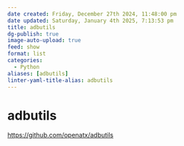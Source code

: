```yaml
---
date created: Friday, December 27th 2024, 11:48:00 pm
date updated: Saturday, January 4th 2025, 7:13:53 pm
title: adbutils
dg-publish: true
image-auto-upload: true
feed: show
format: list
categories:
  - Python
aliases: [adbutils]
linter-yaml-title-alias: adbutils
---
```


# adbutils

<https://github.com/openatx/adbutils>
